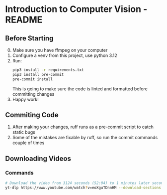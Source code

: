 # Introduction to Computer Vision - README
## Before Starting
0. Make sure you have ffmpeg on your computer
1. Configure a venv from this project, use python 3.12
2. Run:
    ```bash
    pip3 install -r requirements.txt
    pip3 install pre-commit
    pre-commit install
    ```
   This is going to make sure the code is linted and formatted before committing changes
3. Happy work!
## Commiting Code
1. After making your changes, ruff runs as a pre-commit script to catch static bugs
2. Some of the mistakes are fixable by ruff, so run the commit commands couple of times
## Downloading Videos
### Commands
```bash
# Download the video from 3124 seconds (52:04) to 1 minutes later seconds
yt-dlp https://www.youtube.com/watch?v=eoXguTDnnHM --download-sections "*3124-3184" -f 137  -o "input.mp4"
```
